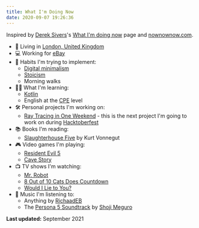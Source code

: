 ```yaml
---
title: What I'm Doing Now
date: 2020-09-07 19:26:36
---
```


Inspired by [Derek Sivers](https://sive.rs/)'s [What I'm doing now](https://sive.rs/now) page and [nownownow.com](https://nownownow.com/about).

- 🏡 Living in [London, United Kingdom](https://goo.gl/maps/Ve4r3ua7dpGJGpCS7)
- 💻 Working for [eBay](https://www.ebay.co.uk/)
- 🌱 Habits I'm trying to implement:
  - [Digital minimalism](https://www.calnewport.com/books/digital-minimalism/)
  - [Stoicism](https://dailystoic.com/)
  - Morning walks
- 👨‍🎓 What I'm learning:
  - [Kotlin](https://kotlinlang.org/)
  - English at the [CPE](https://www.cambridgeenglish.org/exams-and-tests/proficiency/) level
- 🛠️ Personal projects I'm working on:
  - [Ray Tracing in One Weekend](https://raytracing.github.io/books/RayTracingInOneWeekend.html) - this is the next project I'm going to work on during [Hacktoberfest](https://hacktoberfest.digitalocean.com/)
- 📚 Books I'm reading:
  - [Slaughterhouse Five](https://smile.amazon.co.uk/Mattatoio-n-5-Kurt-Vonnegut/dp/8807885050/) by Kurt Vonnegut
- 🎮 Video games I'm playing:
  - [Resident Evil 5](https://en.wikipedia/wiki/Resident_Evil_5)
  - [Cave Story](https://en.wikipedia.org/wiki/Cave_Story)
- 📺 TV shows I'm watching:
  - [Mr. Robot](https://www.imdb.com/title/tt4158110/)
  - [8 Out of 10 Cats Does Countdown](https://www.channel4.com/programmes/8-out-of-10-cats-does-countdown)
  - [Would I Lie to You?](https://www.bbc.co.uk/programmes/b007r3n8)
- 🎵 Music I'm listening to:
  - Anything by [RichaadEB](https://www.youtube.com/channel/UCPM1bCbT-dVAHAEIpUUpVLQ)
  - The [Persona 5 Soundtrack](https://en.wikipedia.org/wiki/Persona_5#Music) by [Shoji Meguro](https://en.wikipedia.org/wiki/Shoji_Meguro)

**Last updated:** September 2021
